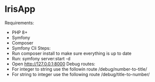 # IrisApp
Requirements:
 * PHP 8+
 * Symfony
 * Composer
 * Symfony Cli
Steps:
 * Run composer install to make sure everything is up to date
 * Run: symfony server:start -d
 * Open http://127.0.0.1:8000
Debug routes:
 * For integer to string use the followin route /debug/number-to-title/<int>
 * For string to integer use the following route /debug/title-to-number/<string>
